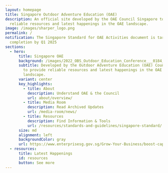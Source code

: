 ```yaml
---
layout: homepage
title: Singapore Outdoor Adventure Education (OAE)
description: An official site developed by the OAE Council Singapore to provide
  reliable resources and latest happenings in the OAE landscape.
image: /images/sharper_logo.png
permalink: /
notification: The Singapore Standard for OAE Activities document is targeted for
  completion by Q1 2025
sections:
  - hero:
      title: Singapore OAE
      background: /images/2022_OBS_Outdoor_Education_Conference___0184_dark.jpg
      subtitle: Developed by the Outdoor Adventure Education (OAE) Council Singapore
        to provide reliable resources and latest happenings in the OAE
        landscape.
      variant: center
      key_highlights:
        - title: About
          description: Understand OAE & the Council
          url: about/overview/
        - title: Media Room
          description: Read Archived Updates
          url: /media-room/news/
        - title: Resources
          description: Find Information & Tools
          url: /resources/standards-and-guidelines/singapore-standard/
      size: md
      alignment: left
      backgroundColor: gray
      url: https://www.enterprisesg.gov.sg/Grow-Your-Business/boost-capabilities/quality-and-standards/comment-on-draft-standards
  - resources:
      title: Latest Happenings
      id: resources
      button: See more
---
```

